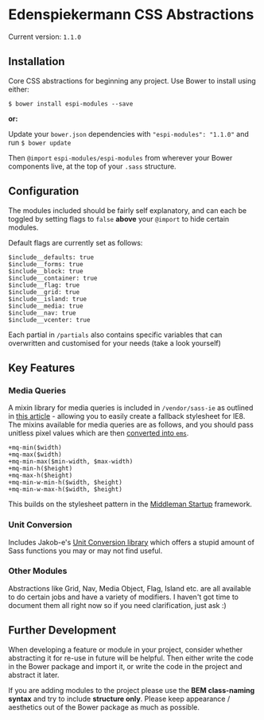 Edenspiekermann CSS Abstractions
============

Current version: `1.1.0`

## Installation

Core CSS abstractions for beginning any project. Use Bower to install using either:

`$ bower install espi-modules --save`

**or:**

Update your `bower.json` dependencies with `"espi-modules": "1.1.0"` and run `$ bower update`

Then `@import` `espi-modules/espi-modules` from wherever your Bower components live, at the top of your `.sass` structure.

## Configuration

The modules included should be fairly self explanatory, and can each be toggled by setting flags to `false` **above** your `@import` to hide certain modules.

Default flags are currently set as follows:

    $include__defaults: true
    $include__forms: true
    $include__block: true
    $include__container: true
    $include__flag: true
    $include__grid: true
    $include__island: true
    $include__media: true
    $include__nav: true
    $include__vcenter: true

Each partial in `/partials` also contains specific variables that can overwritten and customised for your needs (take a look yourself)

## Key Features

### Media Queries

A mixin library for media queries is included in `/vendor/sass-ie` as outlined in [this article](http://jakearchibald.github.io/sass-ie/) - allowing you to easily create a fallback stylesheet for IE8. The mixins available for media queries are as follows, and you should pass unitless pixel values which are then [converted into `ems`](http://blog.cloudfour.com/the-ems-have-it-proportional-media-queries-ftw/).

    +mq-min($width)
    +mq-max($width) 
    +mq-min-max($min-width, $max-width)
    +mq-min-h($height)
    +mq-max-h($height)
    +mq-min-w-min-h($width, $height)
    +mq-min-w-max-h($width, $height)

This builds on the stylesheet pattern in the [Middleman Startup](https://github.com/mattberridge/Middleman-Startup) framework.

### Unit Conversion

Includes Jakob-e's [Unit Conversion library](https://github.com/jakob-e/unitconversion/blob/master/UnitConversion.scss) which offers a stupid amount of Sass functions you may or may not find useful.

### Other Modules

Abstractions like Grid, Nav, Media Object, Flag, Island etc. are all available to do certain jobs and have a variety of modifiers. I haven't got time to document them all right now so if you need clarification, just ask :)

## Further Development

When developing a feature or module in your project, consider whether abstracting it for re-use in future will be helpful. Then either write the code in the Bower package and import it, or write the code in the project and abstract it later.

If you are adding modules to the project please use the **BEM class-naming syntax** and try to include **structure only**. Please keep appearance / aesthetics out of the Bower package as much as possible.
